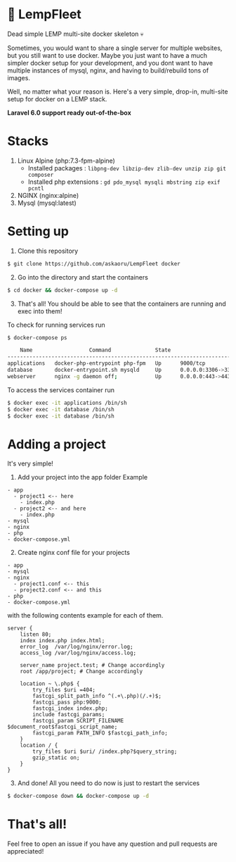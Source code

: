 # :ship: LempFleet
Dead simple LEMP multi-site docker skeleton :skull:

Sometimes, you would want to share a single server for multiple websites, but you still want to use docker.
Maybe you just want to have a much simpler docker setup for your development, and you dont want to have multiple instances of 
mysql, nginx, and having to build/rebuild tons of images.

Well, no matter what your reason is. Here's a very simple, drop-in, multi-site setup for docker on a LEMP stack.

**Laravel 6.0 support ready out-of-the-box**

# Stacks
1) Linux Alpine (php:7.3-fpm-alpine)
    - Installed packages : `libpng-dev libzip-dev zlib-dev unzip zip git composer`
    - Installed php extensions : `gd pdo_mysql mysqli mbstring zip exif pcntl`
2) NGINX (nginx:alpine)
3) Mysql (mysql:latest)

# Setting up
1) Clone this repository
```bash
$ git clone https://github.com/askaoru/LempFleet docker
```
2) Go into the directory and start the containers
```bash
$ cd docker && docker-compose up -d
```
3) That's all! You should be able to see that the containers are running and exec into them!  

To check for running services run
```bash
$ docker-compose ps

    Name                  Command              State                    Ports
-----------------------------------------------------------------------------------------------
applications   docker-php-entrypoint php-fpm   Up      9000/tcp
database       docker-entrypoint.sh mysqld     Up      0.0.0.0:3306->3306/tcp, 33060/tcp
webserver      nginx -g daemon off;            Up      0.0.0.0:443->443/tcp, 0.0.0.0:80->80/tcp
```

To access the services container run
```bash
$ docker exec -it applications /bin/sh
$ docker exec -it database /bin/sh 
$ docker exec -it database /bin/sh
```

# Adding a project
It's very simple!
1) Add your project into the app folder
Example
```
- app
  - project1 <-- here
    - index.php
  - project2 <-- and here
    - index.php
- mysql
- nginx
- php
- docker-compose.yml
```
2) Create nginx conf file for your projects
```
- app
- mysql
- nginx
  - project1.conf <-- this
  - project2.conf <-- and this
- php
- docker-compose.yml
```
  with the following contents example for each of them.
```Nginx
server {
    listen 80;
    index index.php index.html;
    error_log  /var/log/nginx/error.log;
    access_log /var/log/nginx/access.log;
    
    server_name project.test; # Change accordingly
    root /app/project; # Change accordingly
    
    location ~ \.php$ {
        try_files $uri =404;
        fastcgi_split_path_info ^(.+\.php)(/.+)$;
        fastcgi_pass php:9000;
        fastcgi_index index.php;
        include fastcgi_params;
        fastcgi_param SCRIPT_FILENAME $document_root$fastcgi_script_name;
        fastcgi_param PATH_INFO $fastcgi_path_info;
    }
    location / {
        try_files $uri $uri/ /index.php?$query_string;
        gzip_static on;
    }
}
```
3) And done! All you need to do now is just to restart the services
```bash
$ docker-compose down && docker-compose up -d
```

# That's all!
Feel free to open an issue if you have any question and pull requests are appreciated!

